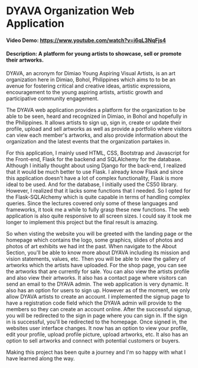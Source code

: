 # DYAVA Organization Web Application
#### Video Demo: https://www.youtube.com/watch?v=i6qL3NqFjs4
#### Description: A platform for young artists to showcase, sell or promote their artworks.

DYAVA, an acronym for Dimiao Young Aspiring Visual Artists, is an art organization here in Dimiao, Bohol, Philippines which aims to to be an avenue for fostering critical and creative ideas, artistic expressions, encouragement to the young aspiring artists, artistic growth and participative community engagement.

The DYAVA web application provides a platform for the organization to be able to be seen, heard and recognized in Dimiao, in Bohol and hopefully in the Philippines. It allows artists to sign up, sign in, create or update their profile, upload and sell artworks as well as provide a portfolio where visitors can view each member's artworks, and also provide information about the organization and the latest events that the organization partakes in.

For this application, I mainly used HTML, CSS, Bootstrap and Javascript for the Front-end, Flask for the backend and SQLAlchemy for the database. Although I initially thought about using Django for the back-end, I realized that it would be much better to use Flask. I already know Flask and since this application doesn't have a lot of complex functionality, Flask is more ideal to be used. And for the database, I initially used the CS50 library. However, I realized that it lacks some functions that I needed. So I opted for the Flask-SQLAlchemy which is quite capable in terms of handling complex queries. Since the lectures covered only some of these languages and frameworks, it took me a while to fully grasp these new functions. The web application is also quite responsive to all screen sizes. I could say it took me longer to implement this project but the final result is amazing.

So when visting the website you will be greeted with the landing page or the homepage which contains the logo, some graphics, slides of photos and photos of art exhibits we had int the past. When navigate to the About Section, you'll be able to know more about DYAVA including its mission and vision statements, values, etc. Then you will be able to view the gallery of artworks which the artists have uploaded. For the shop page, you can see the artworks that are currently for sale. You can also view the artists profile and also view their artworks. It also has a contact page where visitors can send an email to the DYAVA admin. The web application is very dynamic. It also has an option for users to sign up. However as of the moment, we only allow DYAVA artists to create an account. I implemented the signup page to have a registration code field which the DYAVA admin will provide to the members so they can create an account online. After the successful signup, you will be redirected to the sign in page where you can sign in. If the sign in is successful, you'll be redirected to the homepage. Once signed in, the websites user interface changes. It now has an option to view your profile, edit your profile, upload profile picture, upload artworks, etc. It also has an option to sell artworks and connect with potential customers or buyers.

Making this project has been quite a journey and I'm so happy with what I have learned along the way.
